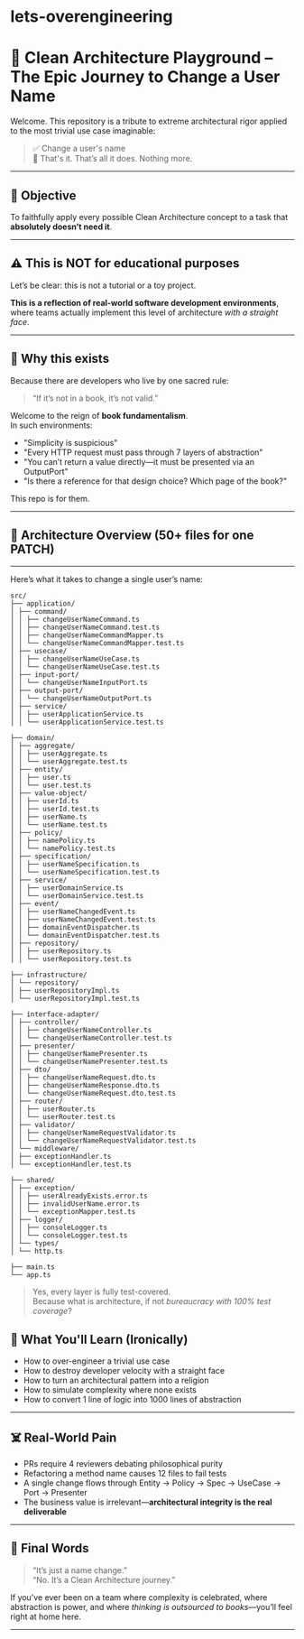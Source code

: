 # lets-overengineering

# 🧼 Clean Architecture Playground – The Epic Journey to Change a User Name

Welcome. This repository is a tribute to extreme architectural rigor applied to the most trivial use case imaginable:

> ✅ Change a user's name  
> 🔁 That's it. That’s all it does. Nothing more.

---

## 🎯 Objective

To faithfully apply every possible Clean Architecture concept to a task that **absolutely doesn’t need it**.

---

## ⚠️ This is NOT for educational purposes

Let’s be clear: this is not a tutorial or a toy project.

**This is a reflection of real-world software development environments**, where teams actually implement this level of architecture _with a straight face_.

---

## 📕 Why this exists

Because there are developers who live by one sacred rule:

> “If it’s not in a book, it’s not valid.”

Welcome to the reign of **book fundamentalism**.  
In such environments:

- "Simplicity is suspicious"
- "Every HTTP request must pass through 7 layers of abstraction"
- "You can’t return a value directly—it must be presented via an OutputPort"
- "Is there a reference for that design choice? Which page of the book?"

This repo is for them.

---

## 🧱 Architecture Overview (50+ files for one PATCH)

---

Here’s what it takes to change a single user’s name:

```text
src/
├── application/
│ ├── command/
│ │ ├── changeUserNameCommand.ts
│ │ ├── changeUserNameCommand.test.ts
│ │ ├── changeUserNameCommandMapper.ts
│ │ └── changeUserNameCommandMapper.test.ts
│ ├── usecase/
│ │ ├── changeUserNameUseCase.ts
│ │ └── changeUserNameUseCase.test.ts
│ ├── input-port/
│ │ └── changeUserNameInputPort.ts
│ ├── output-port/
│ │ └── changeUserNameOutputPort.ts
│ ├── service/
│ │ ├── userApplicationService.ts
│ │ └── userApplicationService.test.ts

├── domain/
│ ├── aggregate/
│ │ ├── userAggregate.ts
│ │ └── userAggregate.test.ts
│ ├── entity/
│ │ ├── user.ts
│ │ └── user.test.ts
│ ├── value-object/
│ │ ├── userId.ts
│ │ ├── userId.test.ts
│ │ ├── userName.ts
│ │ └── userName.test.ts
│ ├── policy/
│ │ ├── namePolicy.ts
│ │ └── namePolicy.test.ts
│ ├── specification/
│ │ ├── userNameSpecification.ts
│ │ └── userNameSpecification.test.ts
│ ├── service/
│ │ ├── userDomainService.ts
│ │ └── userDomainService.test.ts
│ ├── event/
│ │ ├── userNameChangedEvent.ts
│ │ ├── userNameChangedEvent.test.ts
│ │ ├── domainEventDispatcher.ts
│ │ └── domainEventDispatcher.test.ts
│ ├── repository/
│ │ ├── userRepository.ts
│ │ └── userRepository.test.ts

├── infrastructure/
│ └── repository/
│ ├── userRepositoryImpl.ts
│ └── userRepositoryImpl.test.ts

├── interface-adapter/
│ ├── controller/
│ │ ├── changeUserNameController.ts
│ │ └── changeUserNameController.test.ts
│ ├── presenter/
│ │ ├── changeUserNamePresenter.ts
│ │ └── changeUserNamePresenter.test.ts
│ ├── dto/
│ │ ├── changeUserNameRequest.dto.ts
│ │ ├── changeUserNameResponse.dto.ts
│ │ └── changeUserNameRequest.dto.test.ts
│ ├── router/
│ │ ├── userRouter.ts
│ │ └── userRouter.test.ts
│ ├── validator/
│ │ ├── changeUserNameRequestValidator.ts
│ │ └── changeUserNameRequestValidator.test.ts
│ └── middleware/
│ ├── exceptionHandler.ts
│ └── exceptionHandler.test.ts

├── shared/
│ ├── exception/
│ │ ├── userAlreadyExists.error.ts
│ │ ├── invalidUserName.error.ts
│ │ └── exceptionMapper.test.ts
│ ├── logger/
│ │ ├── consoleLogger.ts
│ │ └── consoleLogger.test.ts
│ └── types/
│ └── http.ts

├── main.ts
└── app.ts
```

> Yes, every layer is fully test-covered.  
> Because what is architecture, if not _bureaucracy with 100% test coverage_?

## 🧠 What You'll Learn (Ironically)

- How to over-engineer a trivial use case
- How to destroy developer velocity with a straight face
- How to turn an architectural pattern into a religion
- How to simulate complexity where none exists
- How to convert 1 line of logic into 1000 lines of abstraction

---

## ☠️ Real-World Pain

- PRs require 4 reviewers debating philosophical purity
- Refactoring a method name causes 12 files to fail tests
- A single change flows through Entity → Policy → Spec → UseCase → Port → Presenter
- The business value is irrelevant—**architectural integrity is the real deliverable**

---

## 💬 Final Words

> “It’s just a name change.”  
> “No. It’s a Clean Architecture journey.”

If you’ve ever been on a team where complexity is celebrated, where abstraction is power, and where _thinking is outsourced to books_—you’ll feel right at home here.

---
